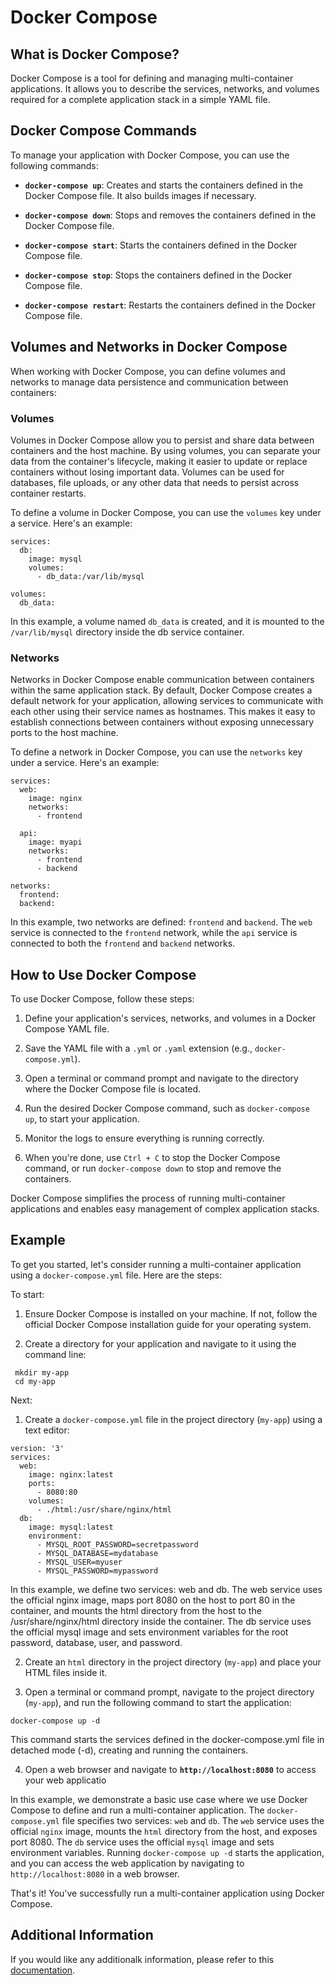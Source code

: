# Docker Compose

## What is Docker Compose?

Docker Compose is a tool for defining and managing multi-container applications. It allows you to describe the services, networks, and volumes required for a complete application stack in a simple YAML file.

## Docker Compose Commands

To manage your application with Docker Compose, you can use the following commands:

- **`docker-compose up`**: Creates and starts the containers defined in the Docker Compose file. It also builds images if necessary.

- **`docker-compose down`**: Stops and removes the containers defined in the Docker Compose file.

- **`docker-compose start`**: Starts the containers defined in the Docker Compose file.

- **`docker-compose stop`**: Stops the containers defined in the Docker Compose file.

- **`docker-compose restart`**: Restarts the containers defined in the Docker Compose file.

## Volumes and Networks in Docker Compose

When working with Docker Compose, you can define volumes and networks to manage data persistence and communication between containers:

### Volumes

Volumes in Docker Compose allow you to persist and share data between containers and the host machine. By using volumes, you can separate your data from the container's lifecycle, making it easier to update or replace containers without losing important data. Volumes can be used for databases, file uploads, or any other data that needs to persist across container restarts.

To define a volume in Docker Compose, you can use the `volumes` key under a service. Here's an example:

````
services:
  db:
    image: mysql
    volumes:
      - db_data:/var/lib/mysql

volumes:
  db_data:
````

In this example, a volume named `db_data` is created, and it is mounted to the `/var/lib/mysql` directory inside the db service container.

### Networks

Networks in Docker Compose enable communication between containers within the same application stack. By default, Docker Compose creates a default network for your application, allowing services to communicate with each other using their service names as hostnames. This makes it easy to establish connections between containers without exposing unnecessary ports to the host machine.

To define a network in Docker Compose, you can use the `networks` key under a service. Here's an example:

````
services:
  web:
    image: nginx
    networks:
      - frontend

  api:
    image: myapi
    networks:
      - frontend
      - backend

networks:
  frontend:
  backend:
````

In this example, two networks are defined: `frontend` and `backend`. The `web` service is connected to the `frontend` network, while the `api` service is connected to both the `frontend` and `backend` networks.


## How to Use Docker Compose

To use Docker Compose, follow these steps:

1. Define your application's services, networks, and volumes in a Docker Compose YAML file.

2. Save the YAML file with a `.yml` or `.yaml` extension (e.g., `docker-compose.yml`).

3. Open a terminal or command prompt and navigate to the directory where the Docker Compose file is located.

4. Run the desired Docker Compose command, such as `docker-compose up`, to start your application.

5. Monitor the logs to ensure everything is running correctly.

6. When you're done, use `Ctrl + C` to stop the Docker Compose command, or run `docker-compose down` to stop and remove the containers.

Docker Compose simplifies the process of running multi-container applications and enables easy management of complex application stacks.


## Example
To get you started, let's consider running a multi-container application using a `docker-compose.yml` file. Here are the steps:

To start:

1. Ensure Docker Compose is installed on your machine. If not, follow the official Docker Compose installation guide for     your operating system.

2. Create a directory for your application and navigate to it using the command line:

  ```
   mkdir my-app
   cd my-app
  ````

Next:

1. Create a `docker-compose.yml` file in the project directory (`my-app`) using a text editor:

  ````
  version: '3'
  services:
    web:
      image: nginx:latest
      ports:
        - 8080:80
      volumes:
        - ./html:/usr/share/nginx/html
    db:
      image: mysql:latest
      environment:
        - MYSQL_ROOT_PASSWORD=secretpassword
        - MYSQL_DATABASE=mydatabase
        - MYSQL_USER=myuser
        - MYSQL_PASSWORD=mypassword
  ````
  
  In this example, we define two services: web and db. The web service uses the official nginx image, maps port 8080 on      the host to port 80 in the container, and mounts the html directory from the host to the /usr/share/nginx/html directory   inside the container. The db service uses the official mysql image and sets environment variables for the root password,   database, user, and password.

2. Create an `html` directory in the project directory (`my-app`) and place your HTML files inside it.

3. Open a terminal or command prompt, navigate to the project directory (`my-app`), and run the following command to start   the application:
  
  ````
  docker-compose up -d
  ````
  
  This command starts the services defined in the docker-compose.yml file in detached mode (-d), creating and running the    containers.

4. Open a web browser and navigate to **`http://localhost:8080`** to access your web applicatio

In this example, we demonstrate a basic use case where we use Docker Compose to define and run a multi-container application. The `docker-compose.yml` file specifies two services: `web` and `db`. The `web` service uses the official `nginx` image, mounts the `html` directory from the host, and exposes port 8080. The `db` service uses the official `mysql` image and sets environment variables. Running `docker-compose up -d` starts the application, and you can access the web application by navigating to `http://localhost:8080` in a web browser.

That's it! You've successfully run a multi-container application using Docker Compose.

## Additional Information

If you would like any additionalk information, please refer to this [documentation](https://docs.docker.com/compose/).


